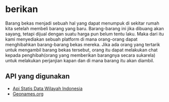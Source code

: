# berikan

Barang bekas menjadi sebuah hal yang dapat menumpuk di sekitar rumah kita setelah membeli barang yang baru. Barang-barang ini jika dibuang akan sayang, tetapi dijual dengan suatu harga pun belum tentu laku. Maka dari itu kami menyediakan sebuah platform di mana orang-orang dapat menghibahkan barang-barang bekas mereka. Jika ada orang yang tertarik untuk mengambil barang bekas tersebut, orang itu dapat melakukan chat kepada penghibah(orang yang memberikan barangnya secara sukarela) untuk melakukan perjanjian kapan dan di mana barang itu akan diambil.

## API yang digunakan 
* [Api Statis Data Wilayah Indonesia](http://www.emsifa.com/api-wilayah-indonesia/)
* [Geonames.org](http://www.geonames.org/)

